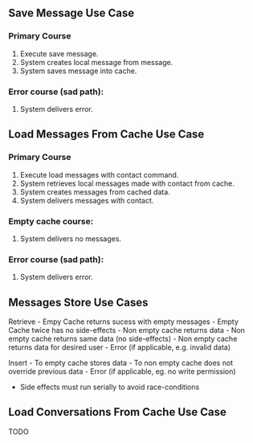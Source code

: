 ## Save Message Use Case

### Primary Course
1. Execute save message.
2. System creates local message from message.
3. System saves message into cache.

### Error course (sad path):
1. System delivers error.




## Load Messages From Cache Use Case

### Primary Course
1. Execute load messages with contact command.
2. System retrieves local messages made with contact from cache.
3. System creates messages from cached data.
4. System delivers messages with contact.

### Empty cache course:
1. System delivers no messages.

### Error course (sad path):
1. System delivers error.




## Messages Store Use Cases

Retrieve
    - Empy Cache returns sucess with empty messages
    - Empty Cache twice has no side-effects 
    - Non empty cache returns data
    - Non empty cache returns same data (no side-effects)
    - Non empty cache returns data for desired user
    - Error (if applicable, e.g. invalid data)

Insert
    - To empty cache stores data
    - To non empty cache does not override previous data
    - Error (if applicable, eg. no write permission)
    
- Side effects must run serially to avoid race-conditions




## Load Conversations From Cache Use Case

TODO
